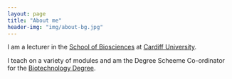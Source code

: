 ```yaml
---
layout: page
title: "About me"
header-img: "img/about-bg.jpg"
---
```


I am a lecturer in the [School of
Biosciences](http://www.cardiff.ac.uk/biosciences) at [Cardiff University](www.cf.ac.uk).

I teach on a variety of modules and am the Degree Scheeme Co-ordinator for the [Biotechnology
Degree](http://www.cardiff.ac.uk/study/undergraduate/courses/course/biotechnology-with-a-businessindustry-placement-bsc).
